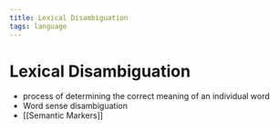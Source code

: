 ```yaml
---
title: Lexical Disambiguation
tags: language
---
```


# Lexical Disambiguation
- process of determining the correct meaning of an individual word
- Word sense disambiguation
- [[Semantic Markers]]










































































